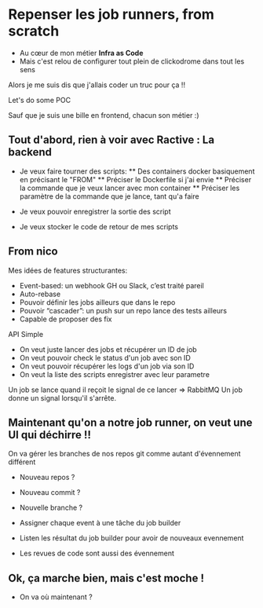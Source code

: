 # Repenser les job runners, from scratch


* Au cœur de mon métier **Infra as Code**
* Mais c'est relou de configurer tout plein de clickodrome dans tout les sens

Alors je me suis dis que j'allais coder un truc pour ça !!

Let's do some POC

Sauf que je suis une bille en frontend, chacun son métier :)


## Tout d'abord, rien à voir avec Ractive : La backend

* Je veux faire tourner des scripts:
** Des containers docker basiquement en précisant le "FROM"
** Préciser le Dockerfile si j'ai envie
** Préciser la commande que je veux lancer avec mon container
** Préciser les paramètre de la commande que je lance, tant qu'a faire

* Je veux pouvoir enregistrer la sortie des script
* Je veux stocker le code de retour de mes scripts


## From nico

Mes idées de features structurantes:
- Event-based: un webhook GH ou Slack, c’est traité pareil
- Auto-rebase
- Pouvoir définir les jobs ailleurs que dans le repo
- Pouvoir “cascader”: un push sur un repo lance des tests ailleurs
- Capable de proposer des fix


API Simple

* On veut juste lancer des jobs et récupérer un ID de job
* On veut pouvoir check le status d'un job avec son ID
* On veut pouvoir récupérer les logs d'un job via son ID
* On veut la liste des scripts enregistrer avec leur parametre

Un job se lance quand il reçoit le signal de ce lancer => RabbitMQ
Un job donne un signal lorsqu'il s'arrête.

## Maintenant qu'on a notre job runner, on veut une UI qui déchirre !!

On va gérer les branches de nos repos git comme autant d'évennement différent

* Nouveau repos ?
* Nouveau commit ?
* Nouvelle branche ?

* Assigner chaque event à une tâche du job builder
* Listen les résultat du job builder pour avoir de nouveaux evennement
* Les revues de code sont aussi des évennement

## Ok, ça marche bien, mais c'est moche !

* On va où maintenant ?

